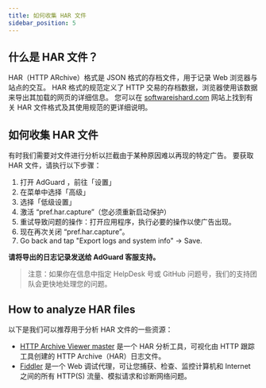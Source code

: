 ```yaml
---
title: 如何收集 HAR 文件
sidebar_position: 5
---
```


## 什么是 HAR 文件？
HAR（HTTP ARchive）格式是 JSON 格式的存档文件，用于记录 Web 浏览器与站点的交互。 HAR 格式的规范定义了 HTTP 交易的存档数据，浏览器使用该数据来导出其加载的网页的详细信息。 您可以在 [softwareishard.com](http://www.softwareishard.com/blog/har-12-spec/) 网站上找到有关 HAR 文件格式及其使用规范的更详细说明。

## 如何收集 HAR 文件
有时我们需要对文件进行分析以拦截由于某种原因难以再现的特定广告。 要获取 HAR 文件，请执行以下步骤：
1. 打开 AdGuard ，前往「设置」
2. 在菜单中选择「高级」
3. 选择「低级设置」
4. 激活 “pref.har.capture”（您必须重新启动保护）
5. 重试导致问题的操作：打开应用程序，执行必要的操作以使广告出现。
6. 现在再次关闭 “pref.har.capture”。
7. Go back and tap "Export logs and system info" → Save.

**请将导出的日志记录发送给 AdGuard 客服支持。**

> 注意：如果你在信息中指定 HelpDesk 号或 GitHub 问题号，我们的支持团队会更快地处理您的问题。

## How to analyze HAR files
以下是我们可以推荐用于分析 HAR 文件的一些资源：
* [HTTP Archive Viewer master](https://gitgrimbo.github.io/harviewer/master/) 是一个 HAR 分析工具，可视化由 HTTP 跟踪工具创建的 HTTP Archive（HAR）日志文件。
* [Fiddler](https://www.telerik.com/fiddler) 是一个 Web 调试代理，可让您捕获、检查、监控计算机和 Internet 之间的所有 HTTP(S) 流量、模拟请求和诊断网络问题。
